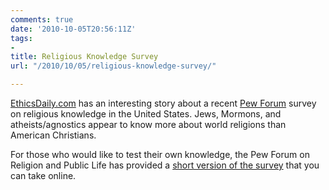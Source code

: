 ```yaml
---
comments: true
date: '2010-10-05T20:56:11Z'
tags:
- 
title: Religious Knowledge Survey
url: "/2010/10/05/religious-knowledge-survey/"

---
```

<p><a href="http://www.ethicsdaily.com">EthicsDaily.com</a> has an interesting story about a recent <a href="http://pewforum.org/">Pew Forum</a> survey on religious knowledge in the United States. Jews, Mormons, and atheists/agnostics appear to know more about world religions than American Christians.</p>
<p>For those who would like to test their own knowledge, the Pew Forum on Religion and Public Life has provided a <a href="http://features.pewforum.org/quiz/us-religious-knowledge/">short version of the survey</a> that you can take online.</p>
